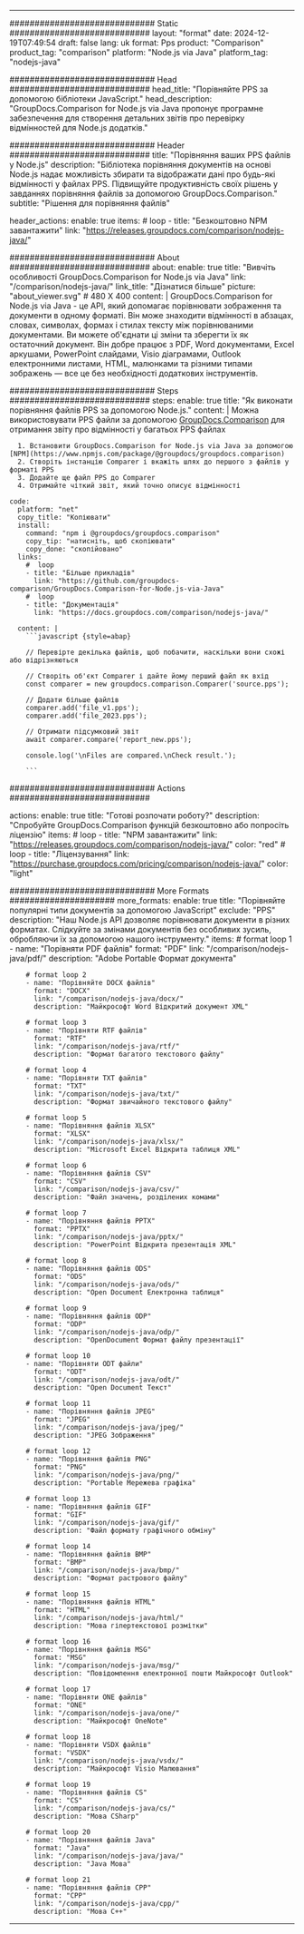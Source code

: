 
---
############################# Static ############################
layout: "format"
date:  2024-12-19T07:49:54
draft: false
lang: uk
format: Pps
product: "Comparison"
product_tag: "comparison"
platform: "Node.js via Java"
platform_tag: "nodejs-java"

############################# Head ############################
head_title: "Порівняйте PPS за допомогою бібліотеки JavaScript."
head_description: "GroupDocs.Comparison for Node.js via Java пропонує програмне забезпечення для створення детальних звітів про перевірку відмінностей для Node.js додатків."

############################# Header ############################
title: "Порівняння ваших PPS файлів у Node.js" 
description: "Бібліотека порівняння документів на основі Node.js надає можливість збирати та відображати дані про будь-які відмінності у файлах PPS. Підвищуйте продуктивність своїх рішень у завданнях порівняння файлів за допомогою GroupDocs.Comparison."
subtitle: "Рішення для порівняння файлів" 

header_actions:
  enable: true
  items:
    #  loop
    - title: "Безкоштовно NPM завантажити"
      link: "https://releases.groupdocs.com/comparison/nodejs-java/"
      
############################# About ############################
about:
    enable: true
    title: "Вивчіть особливості GroupDocs.Comparison for Node.js via Java"
    link: "/comparison/nodejs-java/"
    link_title: "Дізнатися більше"
    picture: "about_viewer.svg" # 480 X 400
    content: |
       GroupDocs.Comparison for Node.js via Java - це API, який допомагає порівнювати зображення та документи в одному форматі. Він може знаходити відмінності в абзацах, словах, символах, формах і стилах тексту між порівнюваними документами. Ви можете об'єднати ці зміни та зберегти їх як остаточний документ. Він добре працює з PDF, Word документами, Excel аркушами, PowerPoint слайдами, Visio діаграмами, Outlook електронними листами, HTML, малюнками та різними типами зображень — все це без необхідності додаткових інструментів.

############################# Steps ############################
steps:
    enable: true
    title: "Як виконати порівняння файлів PPS за допомогою Node.js."
    content: |
      Можна використовувати PPS файли за допомогою [GroupDocs.Comparison](https://products.groupdocs.com/comparison/nodejs-java/) для отримання звіту про відмінності у багатьох PPS файлах
      
      1. Встановити GroupDocs.Comparison for Node.js via Java за допомогою [NPM](https://www.npmjs.com/package/@groupdocs/groupdocs.comparison)
      2. Створіть інстанцію Comparer і вкажіть шлях до першого з файлів у форматі PPS
      3. Додайте ще файл PPS до Comparer
      4. Отримайте чіткий звіт, який точно описує відмінності
   
    code:
      platform: "net"
      copy_title: "Копіювати"
      install:
        command: "npm i @groupdocs/groupdocs.comparison"
        copy_tip: "натисніть, щоб скопіювати"
        copy_done: "скопійовано"
      links:
        #  loop
        - title: "Більше прикладів"
          link: "https://github.com/groupdocs-comparison/GroupDocs.Comparison-for-Node.js-via-Java"
        #  loop
        - title: "Документація"
          link: "https://docs.groupdocs.com/comparison/nodejs-java/"
          
      content: |
        ```javascript {style=abap}

        // Перевірте декілька файлів, щоб побачити, наскільки вони схожі або відрізняються

        // Створіть об'єкт Comparer і дайте йому перший файл як вхід
        const comparer = new groupdocs.comparison.Comparer('source.pps');

        // Додати більше файлів
        comparer.add('file_v1.pps');
        comparer.add('file_2023.pps');

        // Отримати підсумковий звіт
        await comparer.compare('report_new.pps');

        console.log('\nFiles are compared.\nCheck result.');

        ```            

############################# Actions ############################

actions:
  enable: true
  title: "Готові розпочати роботу?"
  description: "Спробуйте GroupDocs.Comparison функцій безкоштовно або попросіть ліцензію"
  items:
    #  loop
    - title: "NPM завантажити"
      link: "https://releases.groupdocs.com/comparison/nodejs-java/"
      color: "red"
        #  loop
    - title: "Ліцензування"
      link: "https://purchase.groupdocs.com/pricing/comparison/nodejs-java/"
      color: "light"


############################# More Formats #####################
more_formats:
    enable: true
    title: "Порівняйте популярні типи документів за допомогою JavaScript"
    exclude: "PPS"
    description: "Наш Node.js API дозволяє порівнювати документи в різних форматах. Слідкуйте за змінами документів без особливих зусиль, обробляючи їх за допомогою нашого інструменту."
    items: 
        # format loop 1
        - name: "Порівняти PDF файлів"
          format: "PDF"
          link: "/comparison/nodejs-java/pdf/"
          description: "Adobe Portable Формат документа"

        # format loop 2
        - name: "Порівняйте DOCX файлів"
          format: "DOCX"
          link: "/comparison/nodejs-java/docx/"
          description: "Майкрософт Word Відкритий документ XML"

        # format loop 3
        - name: "Порівняти RTF файлів"
          format: "RTF"
          link: "/comparison/nodejs-java/rtf/"
          description: "Формат багатого текстового файлу"

        # format loop 4
        - name: "Порівняти TXT файлів"
          format: "TXT"
          link: "/comparison/nodejs-java/txt/"
          description: "Формат звичайного текстового файлу"

        # format loop 5
        - name: "Порівняння файлів XLSX"
          format: "XLSX"
          link: "/comparison/nodejs-java/xlsx/"
          description: "Microsoft Excel Відкрита таблиця XML"

        # format loop 6
        - name: "Порівняння файлів CSV"
          format: "CSV"
          link: "/comparison/nodejs-java/csv/"
          description: "Файл значень, розділених комами"

        # format loop 7
        - name: "Порівняння файлів PPTX"
          format: "PPTX"
          link: "/comparison/nodejs-java/pptx/"
          description: "PowerPoint Відкрита презентація XML"

        # format loop 8
        - name: "Порівняння файлів ODS"
          format: "ODS"
          link: "/comparison/nodejs-java/ods/"
          description: "Open Document Електронна таблиця"

        # format loop 9
        - name: "Порівняння файлів ODP"
          format: "ODP"
          link: "/comparison/nodejs-java/odp/"
          description: "OpenDocument Формат файлу презентації"

        # format loop 10
        - name: "Порівняти ODT файли"
          format: "ODT"
          link: "/comparison/nodejs-java/odt/"
          description: "Open Document Текст"

        # format loop 11
        - name: "Порівняння файлів JPEG"
          format: "JPEG"
          link: "/comparison/nodejs-java/jpeg/"
          description: "JPEG Зображення"

        # format loop 12
        - name: "Порівняння файлів PNG"
          format: "PNG"
          link: "/comparison/nodejs-java/png/"
          description: "Portable Мережева графіка"

        # format loop 13
        - name: "Порівняння файлів GIF"
          format: "GIF"
          link: "/comparison/nodejs-java/gif/"
          description: "Файл формату графічного обміну"

        # format loop 14
        - name: "Порівняння файлів BMP"
          format: "BMP"
          link: "/comparison/nodejs-java/bmp/"
          description: "Формат растрового файлу"

        # format loop 15
        - name: "Порівняння файлів HTML"
          format: "HTML"
          link: "/comparison/nodejs-java/html/"
          description: "Мова гіпертекстової розмітки"

        # format loop 16
        - name: "Порівняння файлів MSG"
          format: "MSG"
          link: "/comparison/nodejs-java/msg/"
          description: "Повідомлення електронної пошти Майкрософт Outlook"

        # format loop 17
        - name: "Порівняти ONE файлів"
          format: "ONE"
          link: "/comparison/nodejs-java/one/"
          description: "Майкрософт OneNote"

        # format loop 18
        - name: "Порівняти VSDX файлів"
          format: "VSDX"
          link: "/comparison/nodejs-java/vsdx/"
          description: "Майкрософт Visio Малювання"

        # format loop 19
        - name: "Порівняння файлів CS"
          format: "CS"
          link: "/comparison/nodejs-java/cs/"
          description: "Мова CSharp"

        # format loop 20
        - name: "Порівняння файлів Java"
          format: "Java"
          link: "/comparison/nodejs-java/java/"
          description: "Java Мова"
          
        # format loop 21
        - name: "Порівняння файлів CPP"
          format: "CPP"
          link: "/comparison/nodejs-java/cpp/"
          description: "Мова C++"
---
